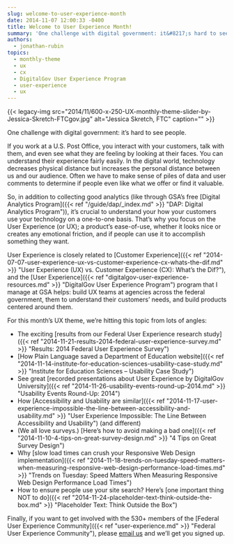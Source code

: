 ```yaml
---
slug: welcome-to-user-experience-month
date: 2014-11-07 12:00:33 -0400
title: Welcome to User Experience Month!
summary: 'One challenge with digital government: it&#8217;s hard to see people. If you work at a U.S. Post Office, you interact with your customers, talk with them, and even see what they are feeling by looking at their faces. You can understand their experience fairly easily. In the digital world, technology decreases physical distance but increases'
authors:
  - jonathan-rubin
topics:
  - monthly-theme
  - ux
  - cx
  - DigitalGov User Experience Program
  - user-experience
  - ux
---
```


{{< legacy-img src="2014/11/600-x-250-UX-monthly-theme-slider-by-Jessica-Skretch-FTCgov.jpg" alt="Jessica Skretch, FTC" caption="" >}}

One challenge with digital government: it&#8217;s hard to see people.

If you work at a U.S. Post Office, you interact with your customers, talk with them, and even see what they are feeling by looking at their faces. You can understand their experience fairly easily. In the digital world, technology decreases physical distance but increases the personal distance between us and our audience. Often we have to make sense of piles of data and user comments to determine if people even like what we offer or find it valuable.

So, in addition to collecting good analytics (like through GSA’s free [Digital Analytics Program]({{< ref "/guide/dap/_index.md" >}} "DAP: Digital Analytics Program")), it&#8217;s crucial to understand your how your customers use your technology on a one-to-one basis. That’s why you focus on the User Experience (or UX); a product&#8217;s ease-of-use, whether it looks nice or creates any emotional friction, and if people can use it to accomplish something they want.

User Experience is closely related to [Customer Experience]({{< ref "2014-07-07-user-experience-ux-vs-customer-experience-cx-whats-the-dif.md" >}} "User Experience (UX) vs. Customer Experience (CX): What’s the Dif?"), and the [User Experience]({{< ref "digitalgov-user-experience-resources.md" >}} "DigitalGov User Experience Program") program that I manage at GSA helps: build UX teams at agencies across the federal government, them to understand their customers&#8217; needs, and build products centered around them.

For this month&#8217;s UX theme, we&#8217;re hitting this topic from lots of angles:

  * The exciting [results from our Federal User Experience research study]({{< ref "2014-11-21-results-2014-federal-user-experience-survey.md" >}} "Results: 2014 Federal User Experience Survey")
  * [How Plain Language saved a Department of Education website]({{< ref "2014-11-14-institute-for-education-sciences-usability-case-study.md" >}} "Institute for Education Sciences – Usability Case Study")
  * See great [recorded presentations about User Experience by DigitalGov University]({{< ref "2014-11-26-usability-events-round-up-2014.md" >}} "Usability Events Round-Up: 2014")
  * How [Accessibility and Usability are similar]({{< ref "2014-11-17-user-experience-impossible-the-line-between-accessibility-and-usability.md" >}} "User Experience Impossible: The Line Between Accessibility and Usability") (and different)
  * (We all love surveys.) [Here’s how to avoid making a bad one]({{< ref "2014-11-10-4-tips-on-great-survey-design.md" >}} "4 Tips on Great Survey Design")
  * Why [slow load times can crush your Responsive Web Design implementation]({{< ref "2014-11-18-trends-on-tuesday-speed-matters-when-measuring-responsive-web-design-performance-load-times.md" >}} "Trends on Tuesday: Speed Matters When Measuring Responsive Web Design Performance Load Times")
  * How to ensure people use your site search? Here’s [one important thing NOT to do]({{< ref "2014-11-24-placeholder-text-think-outside-the-box.md" >}} "Placeholder Text: Think Outside the Box")

Finally, if you want to get involved with the 530+ members of the [Federal User Experience Community]({{< ref "user-experience.md" >}} "Federal User Experience Community"), please [email us](mailto:UXgov@gsa.gov) and we&#8217;ll get you signed up.
